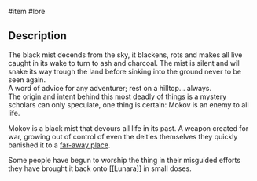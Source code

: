 #item #lore
## Description
The black mist decends from the sky, it blackens, rots and makes all live caught in its wake to turn to ash and charcoal. The mist is silent and will snake its way trough the land before sinking into the ground never to be seen again.   
A word of advice for any adventurer; rest on a hilltop... always.  
The origin and intent behind this most deadly of things is a mystery scholars can only speculate, one thing is certain: Mokov is an enemy to all life.

Mokov is a black mist that devours all life in its past.
A weapon created for war, growing out of control of even the deities themselves they quickly banished it to a [far-away place](Shei%20Tan.md).

Some people have begun to worship the thing in their misguided efforts they have brought it back onto [[Lunara]] in small doses.
